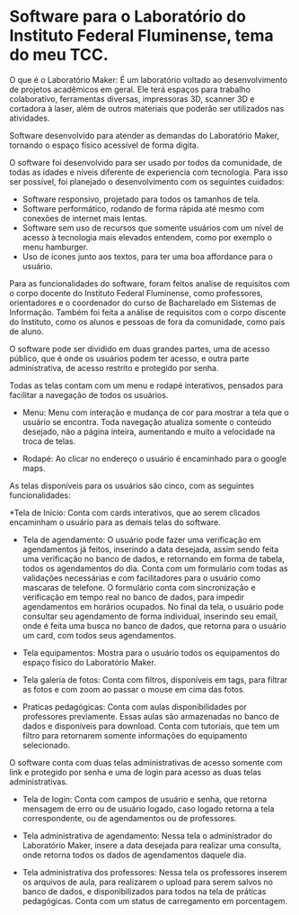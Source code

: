 # Software para o Laboratório do Instituto Federal Fluminense, tema do meu TCC.

O que é o Laboratório Maker:
É um laboratório voltado ao desenvolvimento de projetos acadêmicos em geral. Ele terá espaços para trabalho colaborativo, ferramentas diversas, impressoras 3D, scanner 3D e cortadora à laser, além de outros materiais que poderão ser utilizados nas atividades. 

Software desenvolvido para atender as demandas do Laboratório Maker, tornando o espaço físico acessível de forma digita.

O software foi desenvolvido para ser usado por todos da comunidade, de todas as idades e níveis diferente de experiencia com tecnologia. Para isso ser possível, foi planejado o desenvolvimento com os seguintes cuidados:

* Software responsivo, projetado para todos os tamanhos de tela.
* Software performático, rodando de forma rápida até mesmo com conexões de internet mais lentas.
* Software sem uso de recursos que somente usuários com um nível de acesso à tecnologia mais elevados entendem, como por exemplo o menu hamburger.
* Uso de ícones junto aos textos, para ter uma boa affordance para o usuário.

Para as funcionalidades do software, foram feitos analise de requisitos com o corpo docente do Instituto Federal Fluminense, como professores, orientadores e o coordenador do curso de Bacharelado em Sistemas de Informação. Também foi feita a análise de requisitos com o corpo discente do Instituto, como os alunos e pessoas de fora da comunidade, como pais de aluno.

O software pode ser dividido em duas grandes partes, uma de acesso público, que é onde os usuários podem ter acesso, e outra parte administrativa, de acesso restrito e protegido por senha.

Todas as telas contam com um menu e rodapé interativos, pensados para facilitar a navegação de todos os usuários.

* Menu: Menu com interação e mudança de cor para mostrar a tela que o usuário se encontra. Toda navegação atualiza somente o conteúdo desejado, não a página inteira, aumentando e muito a velocidade na troca de telas.

* Rodapé: Ao clicar no endereço o usuário é encaminhado para o google maps.

As telas disponíveis para os usuários são cinco, com as seguintes funcionalidades:

*Tela de Início: Conta com cards interativos, que ao serem clicados encaminham o usuário para as demais telas do software.

* Tela de agendamento: O usuário pode fazer uma verificação em agendamentos já feitos, inserindo a data desejada, assim sendo feita uma verificação no banco de dados, e retornando em forma de tabela, todos os agendamentos do dia.
Conta com um formulário com todas as validações necessárias e com facilitadores para o usuário como mascaras de telefone. O formulário conta com sincronização e verificação em tempo real no banco de dados, para impedir agendamentos em horários ocupados.
No final da tela, o usuário pode consultar seu agendamento de forma individual, inserindo seu email, onde é feita uma busca no banco de dados, que retorna para o usuário um card, com todos seus agendamentos.

* Tela equipamentos: Mostra para o usuário todos os equipamentos do espaço físico do Laboratório Maker.

* Tela galeria de fotos: Conta com filtros, disponíveis em tags, para filtrar as fotos e com zoom ao passar o mouse em cima das fotos.

* Praticas pedagógicas: Conta com aulas disponibilidades por professores previamente. Essas aulas são armazenadas no banco de dados e disponíveis para download.
Conta com tutoriais, que tem um filtro para retornarem somente informações do equipamento selecionado.

O software conta com duas telas administrativas de acesso somente com link e protegido por senha e uma de login para acesso as duas telas administrativas.

* Tela de login: Conta com campos de usuário e senha, que retorna mensagem de erro ou de usuário logado, caso logado retorna a tela correspondente, ou de agendamentos ou de professores.

* Tela administrativa de agendamento: Nessa tela o administrador do Laboratório Maker, insere a data desejada para realizar uma consulta, onde retorna todos os dados de agendamentos daquele dia.

* Tela administrativa dos professores: Nessa tela os professores inserem os arquivos de aula, para realizarem o upload para serem salvos no banco de dados, e disponibilizados para todos na tela de práticas pedagógicas. Conta com um status de carregamento em porcentagem.











